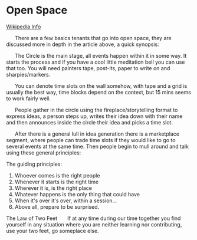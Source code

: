 # Open Space

[Wikipedia Info](https://en.wikipedia.org/wiki/Open_Space_Technology)

&nbsp;&nbsp;&nbsp;&nbsp;&nbsp;&nbsp;There are a few basics tenants that go into open space, they are discussed more in depth in the article above, a quick synopsis:

&nbsp;&nbsp;&nbsp;&nbsp;&nbsp;&nbsp;The Circle is the main stage, all events happen within it in some way.  It starts the process and if you have a cool little meditation bell you can use that too.  You will need painters tape, post-its, paper to write on and sharpies/markers.

&nbsp;&nbsp;&nbsp;&nbsp;&nbsp;&nbsp;You can denote time slots on the wall somehow, with tape and a grid is usually the best way, time blocks depend on the context, but 15 mins seems to work fairly well.

&nbsp;&nbsp;&nbsp;&nbsp;&nbsp;&nbsp;People gather in the circle using the fireplace/storytelling format to express ideas, a person steps up, writes their idea down with their name and then announces inside the circle their idea and picks a time slot.

&nbsp;&nbsp;&nbsp;&nbsp;&nbsp;&nbsp;After there is a general lull in idea generation there is a marketplace segment, where people can trade time slots if they would like to go to several events at the same time.  Then people begin to mull around and talk using these general principles:


The guiding principles:
1. Whoever comes is the right people
2. Whenever it starts is the right time
3. Wherever it is, is the right place
4. Whatever happens is the only thing that could have
5. When it's over it's over, within a session...
6. Above all, prepare to be surprised.

The Law of Two Feet
&nbsp;&nbsp;&nbsp;&nbsp;&nbsp;&nbsp;If at any time during our time together you find yourself in any situation where you are neither learning nor contributing, use your two feet, go someplace else.
